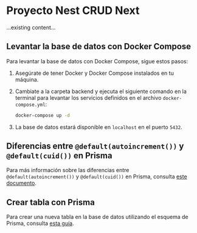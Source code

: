 # Proyecto Nest CRUD Next

...existing content...

## Levantar la base de datos con Docker Compose

Para levantar la base de datos con Docker Compose, sigue estos pasos:

1. Asegúrate de tener Docker y Docker Compose instalados en tu máquina.
2. Cambiate a la carpeta backend y ejecuta el siguiente comando en la terminal para levantar los servicios definidos en el archivo `docker-compose.yml`:

   ```sh
   docker-compose up -d
   ```

3. La base de datos estará disponible en `localhost` en el puerto `5432`.

## Diferencias entre `@default(autoincrement())` y `@default(cuid())` en Prisma

Para más información sobre las diferencias entre `@default(autoincrement())` y `@default(cuid())` en Prisma, consulta [este documento](docs/prisma-id-differences.md).

## Crear tabla con Prisma

Para crear una nueva tabla en la base de datos utilizando el esquema de Prisma, consulta [esta guía](docs/crear-tabla-prisma.md).
